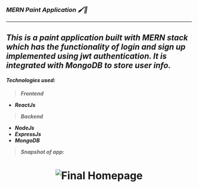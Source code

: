 ### ***MERN Paint Application 🖌️🎨***
---

***This is a paint application built with MERN stack which has the functionality of login and sign up implemented using jwt authentication. It is integrated with MongoDB to store user info.***
---

#### ***Technologies used:***
> ***Frontend***
* ***ReactJs***

> ***Backend***
* ***NodeJs***
* ***ExpressJs***
* ***MongoDB***

> ***Snapshot of app:*** 


<h1 align="center">
	<img alt="Final Homepage" src="https://github.com/vedantyetekar7/mern-paint-app/blob/main/img/Paint%20App%20-%20Google%20Chrome%2015-07-2022%2017_01_18.png"/>
</h1>
